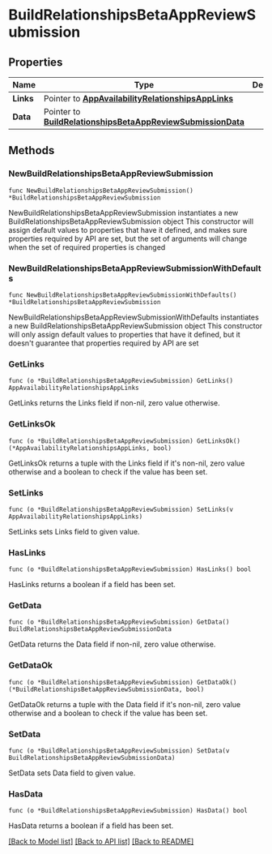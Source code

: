 # BuildRelationshipsBetaAppReviewSubmission

## Properties

Name | Type | Description | Notes
------------ | ------------- | ------------- | -------------
**Links** | Pointer to [**AppAvailabilityRelationshipsAppLinks**](AppAvailabilityRelationshipsAppLinks.md) |  | [optional] 
**Data** | Pointer to [**BuildRelationshipsBetaAppReviewSubmissionData**](BuildRelationshipsBetaAppReviewSubmissionData.md) |  | [optional] 

## Methods

### NewBuildRelationshipsBetaAppReviewSubmission

`func NewBuildRelationshipsBetaAppReviewSubmission() *BuildRelationshipsBetaAppReviewSubmission`

NewBuildRelationshipsBetaAppReviewSubmission instantiates a new BuildRelationshipsBetaAppReviewSubmission object
This constructor will assign default values to properties that have it defined,
and makes sure properties required by API are set, but the set of arguments
will change when the set of required properties is changed

### NewBuildRelationshipsBetaAppReviewSubmissionWithDefaults

`func NewBuildRelationshipsBetaAppReviewSubmissionWithDefaults() *BuildRelationshipsBetaAppReviewSubmission`

NewBuildRelationshipsBetaAppReviewSubmissionWithDefaults instantiates a new BuildRelationshipsBetaAppReviewSubmission object
This constructor will only assign default values to properties that have it defined,
but it doesn't guarantee that properties required by API are set

### GetLinks

`func (o *BuildRelationshipsBetaAppReviewSubmission) GetLinks() AppAvailabilityRelationshipsAppLinks`

GetLinks returns the Links field if non-nil, zero value otherwise.

### GetLinksOk

`func (o *BuildRelationshipsBetaAppReviewSubmission) GetLinksOk() (*AppAvailabilityRelationshipsAppLinks, bool)`

GetLinksOk returns a tuple with the Links field if it's non-nil, zero value otherwise
and a boolean to check if the value has been set.

### SetLinks

`func (o *BuildRelationshipsBetaAppReviewSubmission) SetLinks(v AppAvailabilityRelationshipsAppLinks)`

SetLinks sets Links field to given value.

### HasLinks

`func (o *BuildRelationshipsBetaAppReviewSubmission) HasLinks() bool`

HasLinks returns a boolean if a field has been set.

### GetData

`func (o *BuildRelationshipsBetaAppReviewSubmission) GetData() BuildRelationshipsBetaAppReviewSubmissionData`

GetData returns the Data field if non-nil, zero value otherwise.

### GetDataOk

`func (o *BuildRelationshipsBetaAppReviewSubmission) GetDataOk() (*BuildRelationshipsBetaAppReviewSubmissionData, bool)`

GetDataOk returns a tuple with the Data field if it's non-nil, zero value otherwise
and a boolean to check if the value has been set.

### SetData

`func (o *BuildRelationshipsBetaAppReviewSubmission) SetData(v BuildRelationshipsBetaAppReviewSubmissionData)`

SetData sets Data field to given value.

### HasData

`func (o *BuildRelationshipsBetaAppReviewSubmission) HasData() bool`

HasData returns a boolean if a field has been set.


[[Back to Model list]](../README.md#documentation-for-models) [[Back to API list]](../README.md#documentation-for-api-endpoints) [[Back to README]](../README.md)


